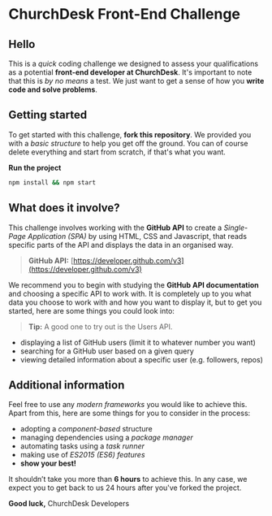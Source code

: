 ChurchDesk Front-End Challenge
===================


Hello
----------

This is a *quick* coding challenge we designed to assess your qualifications as a potential **front-end developer at ChurchDesk**. It's important to note that this is *by no means* a test. We just want to get a sense of how you **write code and solve problems**.

Getting started
-------------------

To get started with this challenge, **fork this repository**. We provided you with a *basic structure* to help you get off the ground. You can of course delete everything and start from scratch, if that's what you want.

**Run the project**

```sh
npm install && npm start
```


What does it involve?
-------------------

This challenge involves working with the **GitHub API** to create a *Single-Page Application (SPA)* by using HTML, CSS and Javascript, that reads specific parts of the API and displays the data in an organised way.

> **GitHub API:** [https://developer.github.com/v3](https://developer.github.com/v3)

We recommend you to begin with studying the **GitHub API documentation** and choosing a specific API to work with. It is completely up to you what data you choose to work with and how you want to display it, but to get you started, here are some things you could look into:

> **Tip:** A good one to try out is the Users API.

 - displaying a list of GitHub users (limit it to whatever number you want)
 - searching for a GitHub user based on a given query
 - viewing detailed information about a specific user (e.g. followers, repos)

Additional information
-------------------

Feel free to use any *modern frameworks* you would like to achieve this. Apart from this, here are some things for you to consider in the process:

* adopting a *component-based* structure
* managing dependencies using a *package manager*
* automating tasks using a *task runner*
* making use of *ES2015 (ES6) features*
* **show your best!**

It shouldn’t take you more than **6 hours** to achieve this. In any case, we expect you to get back to us 24 hours after you've forked the project.

**Good luck,**
ChurchDesk Developers
